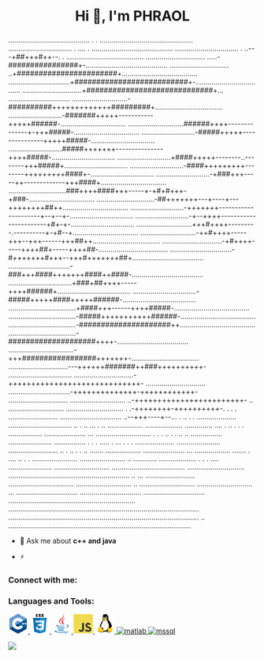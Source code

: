 <h1 align="center">Hi 👋, I'm PHRAOL </h1>
<h3 align="center"></h3>

.........................................  .  .  ...............................................
................................ .      ....  .        .........................................
................................ .  ..---+##+++#++--.  . .......................................
.............................. .....-################+-.........................................
.............................. ..+#######################+......................................
...............................+##########################+-....................................
..............................+#############################+... ...............................
............................-##########+++++++++++++#########+..................................
...........................-#######+++++-----------+++++######-.................................
............................######++++--------------+-+++#####-.................................
...........................-#####+++++---------------+++++#####-................................
...........................#####+++++++---------------++++#####-................................
...........................+####+++++--------..--------+++#####+................................
...........................-####+++++++++--------+++++++++####+-................................
...........................-+###+++-----++-------------+++####+.................................
.............................###++++####+++-----+-+#+#+++-+###-.................................
.............................-##+++++++---+----+---++++++++##++.................................
...........................-+++++++---------------------+--+--+-................................
...........................-+--++++-----------------------+#+-+-................................
............................+++#++++---------.----------+-+#--+.................................
............................-++#++++-----+++--+++------+++##++..................................
..............................-+#++++-----++++##+-----++++##-...................................
...............................-#+++++++#+++--+++#+++++++##+....................................
...............................-###+++####+++++++####++####-....................................
................................+###+##++++-----++++######+.....................................
................................-#####+++++####+++++######-.....................................
..................................+####+++------++++#####-......................................
..................................-#####+++++++++++######-......................................
..................................-#####################++......................................
..................................-####################++++-....................................
.................................-+++#################+++++++-..................................
..............................---++++++#######++###++++++++++-  ................................
..............................-+++++++++++++++++++++++++++++-     ..............................
...............................-++++++++++++++-++++++++++++-      ..............................
............................  ..-++++++++++++++++++++++++-      ..  ............................
.............................  . .-++++++++-++++++++++-.       .  . .  .........................
...............................     ..--+++----+--...        .    ..  .   . ....................
................................                          .. .  ..  ...  . .. ..................
...................  ..............                   .... .  ..    .  . .     .................
..................... ... ............................  .  .  .  ..  . .  .. .. ................
...................... ................   .    . . .....  .  ...  .  .  .   ....................
...................... ......................... ..  .  ..  .  .  ..  ....... ..................
..................... ... ..................  .......  .  ....  ..  .  . .......................
....................... ..  ............ ...................  .  . . .... ......................
............................ ..................................... .............................
.............................................................  .. ...  .........................
.................................  ............................ ..  ............................
............................ ... ............................... ...............................
............................... ................................................................
................................................................................................
................................................................................................
..  ............................................................................................
- 💬 Ask me about **c++ and java**

- ⚡

<h3 align="left">Connect with me:</h3>




<p align="left">
</p>

<h3 align="left">Languages and Tools:</h3>
<p align="left">  <a href="https://www.w3schools.com/cpp/" target="_blank" rel="noreferrer"> <img src="https://raw.githubusercontent.com/devicons/devicon/master/icons/cplusplus/cplusplus-original.svg" alt="cplusplus" width="40" height="40"/> </a> <a href="https://www.w3schools.com/css/" target="_blank" rel="noreferrer"> <img src="https://raw.githubusercontent.com/devicons/devicon/master/icons/css3/css3-original-wordmark.svg" alt="css3" width="40" height="40"/> </a>  <a href="https://www.java.com" target="_blank" rel="noreferrer"> <img src="https://raw.githubusercontent.com/devicons/devicon/master/icons/java/java-original.svg" alt="java" width="40" height="40"/> </a> <a href="https://developer.mozilla.org/en-US/docs/Web/JavaScript" target="_blank" rel="noreferrer"> <img src="https://raw.githubusercontent.com/devicons/devicon/master/icons/javascript/javascript-original.svg" alt="javascript" width="40" height="40"/> </a> <a href="https://www.linux.org/" target="_blank" rel="noreferrer"> <img src="https://raw.githubusercontent.com/devicons/devicon/master/icons/linux/linux-original.svg" alt="linux" width="40" height="40"/> </a> <a href="https://www.mathworks.com/" target="_blank" rel="noreferrer"> <img src="https://upload.wikimedia.org/wikipedia/commons/2/21/Matlab_Logo.png" alt="matlab" width="40" height="40"/> </a> <a href="https://www.microsoft.com/en-us/sql-server" target="_blank" rel="noreferrer"> <img src="https://www.svgrepo.com/show/303229/microsoft-sql-server-logo.svg" alt="mssql" width="40" height="40"/> </a> </p>
<img src="https://www.animatedimages.org/data/media/562/animated-line-image-0184.gif" width="1920" />


